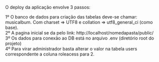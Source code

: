O deploy da aplicação envolve 3 passos:

1º O banco de dados para criação das tabelas deve-se chamar: musicalbum. Com charset => UTF8
e collation => utf8_general_ci (como base).</br>
2º A pagina inicial se da pelo link: http://localhost/nomedapasta/public/</br>
3º Os dados para conexão ao DB está no arquivo .env (diretório root do projeto) </br>
4º Para virar administrador basta alterar o valor na tabela users correspondente a coluna roleacess para 2. </br>
